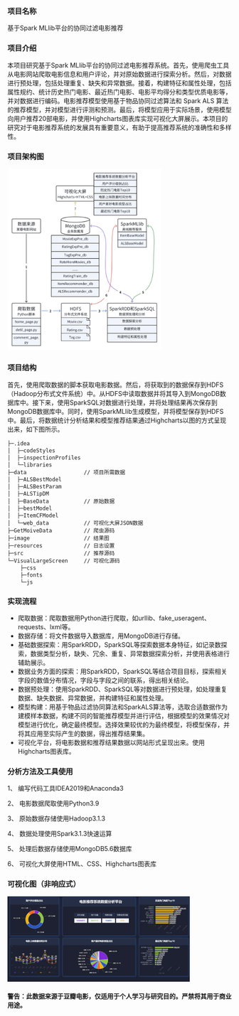 ### 项目名称
基于Spark MLlib平台的协同过滤电影推荐
### 项目介绍

本项目研究基于Spark MLlib平台的协同过滤电影推荐系统。首先，使用爬虫工具从电影网站爬取电影信息和用户评论，并对原始数据进行探索分析。然后，对数据进行预处理，包括处理重复、缺失和异常数据。接着，构建特征和属性处理，包括属性规约、统计历史热门电影、最近热门电影、电影平均得分和类型优质电影等，并对数据进行编码。电影推荐模型使用基于物品协同过滤算法和 Spark ALS 算法的推荐模型，并对模型进行评测和预测。最后，将模型应用于实际场景，使用模型向用户推荐20部电影，并使用Highcharts图表库实现可视化大屏展示。本项目的研究对于电影推荐系统的发展具有重要意义，有助于提高推荐系统的准确性和多样性。

### 项目架构图

<img src="./image/00架构图.png" alt="00架构图" style="zoom:40%;" />

### 项目结构

首先，使用爬取数据的脚本获取电影数据。然后，将获取到的数据保存到HDFS（Hadoop分布式文件系统）中。从HDFS中读取数据并将其导入到MongoDB数据库中。接下来，使用SparkSQL对数据进行处理，并将处理结果再次保存到MongoDB数据库中。同时，使用SparkMLlib生成模型，并将模型保存到HDFS中。最后，将数据统计分析结果和模型推荐结果通过Highcharts以图的方式呈现出来，如下图所示。

```
├─.idea
│  ├─codeStyles
│  ├─inspectionProfiles
│  └─libraries
├─data					// 项目所需数据
│  ├─ALSBestModel
│  ├─ALSBestParam
│  ├─ALSTipDM
│  ├─BaseData			// 原始数据
│  ├─bestModel
│  ├─ItemCFModel
│  └─web_data			// 可视化大屏JSON数据
├─GetMoiveData  		// 爬虫源码
├─image  				// 结果图
├─resources   			// 日志设置
├─src    				// 推荐源码
└─VisualLargeScreen  	// 可视化源码
    ├─css
    ├─fonts
    └─js
```

### 实现流程

-  爬取数据：爬取数据用Python进行爬取，如urllib、fake_useragent、requests、lxml等。
-  数据存储：将文件数据导入数据库，用MongoDB进行存储。
- 基础数据探索：用SparkRDD，SparkSQL等探索数据本身特征，如记录数探索，数据类型分析，缺失、冗余、重复、异常数据探索分析，并使用表格进行辅助展示。
- 数据业务方面的探索：用SparkRDD，SparkSQL等结合项目目标，探索相关字段的数值分布情况，字段与字段之间的联系，得出相关结论。
-  数据预处理：使用SparkRDD、SparkSQL等对数据进行预处理，如处理重复数据、缺失数据、异常数据，并构建特征和属性处理。
- 模型构建：用基于物品过滤协同算法和SparkALS算法等，选取合适数据作为建模样本数据，构建不同的智能推荐模型并进行评估，根据模型的效果情况对模型进行优化，确定最终模型。选择效果较优的为最终模型，将模型保存，并将其应用至实际产生的数据，得出推荐结果集。
-  可视化平台，将电影数据和推荐结果数据以网站形式呈现出来。使用Highcharts图表库。

### 分析方法及工具使用

1、 编写代码工具IDEA2019和Anaconda3

2、 电影数据爬取使用Python3.9

3、 原始数据存储使用Hadoop3.1.3

4、 数据处理使用Spark3.1.3快速运算

5、 处理后数据存储使用MongoDB5.6数据库

6、 可视化大屏使用HTML、CSS、Highcharts图表库

### 可视化图（非响应式）

<img src="./image/可视化大屏图.png" alt="00架构图" style="zoom:40%;" />

#### 警告：此数据来源于豆瓣电影，仅适用于个人学习与研究目的。严禁将其用于商业用途。

